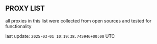 ## PROXY LIST

all proxies in this list were collected from open sources and tested for functionality

last update: `2025-03-01 10:19:38.745946+00:00` UTC